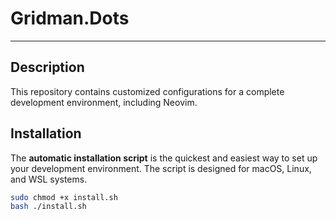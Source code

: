 # Gridman.Dots
---
## Description

This repository contains customized configurations for a complete development environment, including Neovim.

## Installation

The **automatic installation script** is the quickest and easiest way to set up your development environment.
The script is designed for macOS, Linux, and WSL systems.

```bash
sudo chmod +x install.sh
bash ./install.sh
```
